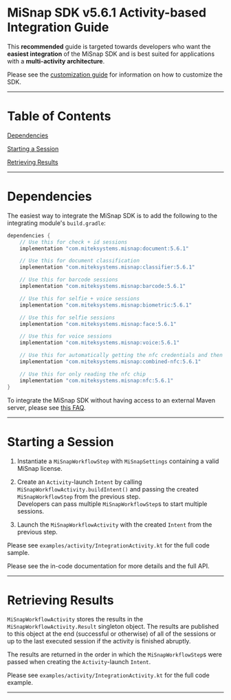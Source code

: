 # MiSnap SDK v5.6.1 Activity-based Integration Guide

This **recommended** guide is targeted towards developers who want the **easiest integration** of the MiSnap SDK and is best suited for applications with a **multi-activity architecture**.

Please see the [customization guide](./customization_guide.md) for information on how to customize the SDK.

- - - -

# Table of Contents

[Dependencies](#dependencies)

[Starting a Session](#starting-a-session)

[Retrieving Results](#retrieving-results)

- - - -

# Dependencies

The easiest way to integrate the MiSnap SDK is to add the following to the integrating module's `build.gradle`:

```groovy
dependencies {
    // Use this for check + id sessions
    implementation "com.miteksystems.misnap:document:5.6.1"

    // Use this for document classification
    implementation "com.miteksystems.misnap:classifier:5.6.1"

    // Use this for barcode sessions
    implementation "com.miteksystems.misnap:barcode:5.6.1"

    // Use this for selfie + voice sessions
    implementation "com.miteksystems.misnap:biometric:5.6.1"

    // Use this for selfie sessions
    implementation "com.miteksystems.misnap:face:5.6.1"

    // Use this for voice sessions
    implementation "com.miteksystems.misnap:voice:5.6.1"

    // Use this for automatically getting the nfc credentials and then reading the chip
    implementation "com.miteksystems.misnap:combined-nfc:5.6.1"

    // Use this for only reading the nfc chip
    implementation "com.miteksystems.misnap:nfc:5.6.1"
}
```

To integrate the MiSnap SDK without having access to an external Maven server, please see [this FAQ](../README.md#how-to-integrate-the-misnap-sdk-without-having-access-to-a-remote-maven-repository).

- - - -

# Starting a Session

1. Instantiate a `MiSnapWorkflowStep` with `MiSnapSettings` containing a valid MiSnap license.

2. Create an `Activity`-launch `Intent` by calling `MiSnapWorkflowActivity.buildIntent()` and passing the created `MiSnapWorkflowStep` from the previous step.  
Developers can pass multiple `MiSnapWorkflowStep`s to start multiple sessions.

3. Launch the `MiSnapWorkflowActivity` with the created `Intent` from the previous step.

Please see `examples/activity/IntegrationActivity.kt` for the full code sample.

Please see the in-code documentation for more details and the full API.

- - - -

# Retrieving Results

`MiSnapWorkflowActivity` stores the results in the `MiSnapWorkflowActivity.Result` singleton object. 
The results are published to this object at the end (successful or otherwise) of all of the sessions or up to the last executed session if the activity is finished abruptly.

The results are returned in the order in which the `MiSnapWorkflowStep`s were passed when creating the `Activity`-launch `Intent`.

Please see `examples/activity/IntegrationActivity.kt` for the full code example.

- - - -
